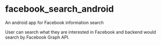 # facebook_search_android
An android app for Facebook information search

User can search what they are interested in Facebook and backend would search by Facebook Graph API. 

